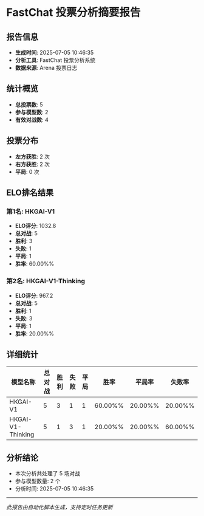# FastChat 投票分析摘要报告

## 报告信息
- **生成时间**: 2025-07-05 10:46:35
- **分析工具**: FastChat 投票分析系统
- **数据来源**: Arena 投票日志

## 统计概览
- **总投票数**: 5
- **参与模型数**: 2
- **有效对战数**: 4

## 投票分布
- **左方获胜**: 2 次
- **右方获胜**: 2 次
- **平局**: 0 次

## ELO排名结果
### 第1名: HKGAI-V1
- **ELO评分**: 1032.8
- **总对战**: 5
- **胜利**: 3
- **失败**: 1
- **平局**: 1
- **胜率**: 60.00%%

### 第2名: HKGAI-V1-Thinking
- **ELO评分**: 967.2
- **总对战**: 5
- **胜利**: 1
- **失败**: 3
- **平局**: 1
- **胜率**: 20.00%%

## 详细统计

| 模型名称 | 总对战 | 胜利 | 失败 | 平局 | 胜率 | 平局率 | 失败率 |
|---------|--------|------|------|------|------|--------|--------|
| HKGAI-V1 | 5 | 3 | 1 | 1 | 60.00%% | 20.00%% | 20.00%% |
| HKGAI-V1-Thinking | 5 | 1 | 3 | 1 | 20.00%% | 20.00%% | 60.00%% |

## 分析结论
- 本次分析共处理了 5 场对战
- 参与模型数量: 2 个
- 分析时间: 2025-07-05 10:46:35

---
*此报告由自动化脚本生成，支持定时任务更新*
